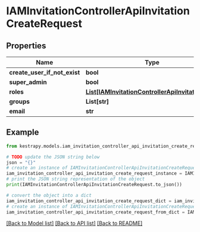 # IAMInvitationControllerApiInvitationCreateRequest


## Properties

Name | Type | Description | Notes
------------ | ------------- | ------------- | -------------
**create_user_if_not_exist** | **bool** |  | 
**super_admin** | **bool** |  | 
**roles** | [**List[IAMInvitationControllerApiInvitationRole]**](IAMInvitationControllerApiInvitationRole.md) |  | 
**groups** | **List[str]** |  | 
**email** | **str** |  | 

## Example

```python
from kestrapy.models.iam_invitation_controller_api_invitation_create_request import IAMInvitationControllerApiInvitationCreateRequest

# TODO update the JSON string below
json = "{}"
# create an instance of IAMInvitationControllerApiInvitationCreateRequest from a JSON string
iam_invitation_controller_api_invitation_create_request_instance = IAMInvitationControllerApiInvitationCreateRequest.from_json(json)
# print the JSON string representation of the object
print(IAMInvitationControllerApiInvitationCreateRequest.to_json())

# convert the object into a dict
iam_invitation_controller_api_invitation_create_request_dict = iam_invitation_controller_api_invitation_create_request_instance.to_dict()
# create an instance of IAMInvitationControllerApiInvitationCreateRequest from a dict
iam_invitation_controller_api_invitation_create_request_from_dict = IAMInvitationControllerApiInvitationCreateRequest.from_dict(iam_invitation_controller_api_invitation_create_request_dict)
```
[[Back to Model list]](../README.md#documentation-for-models) [[Back to API list]](../README.md#documentation-for-api-endpoints) [[Back to README]](../README.md)


